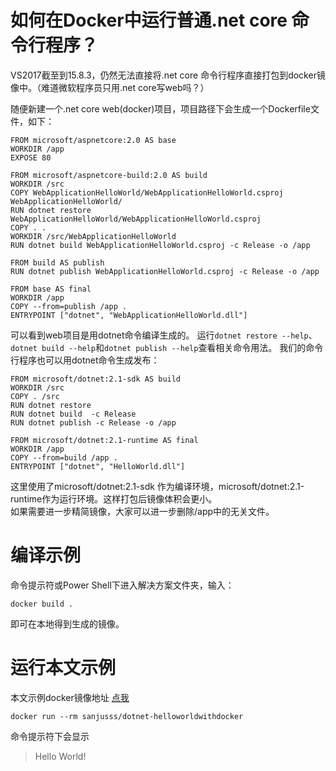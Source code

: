 # 如何在Docker中运行普通.net core 命令行程序？
VS2017截至到15.8.3，仍然无法直接将.net core 命令行程序直接打包到docker镜像中。（难道微软程序员只用.net core写web吗？）  

随便新建一个.net core web(docker)项目，项目路径下会生成一个Dockerfile文件，如下：
```
FROM microsoft/aspnetcore:2.0 AS base
WORKDIR /app
EXPOSE 80

FROM microsoft/aspnetcore-build:2.0 AS build
WORKDIR /src
COPY WebApplicationHelloWorld/WebApplicationHelloWorld.csproj WebApplicationHelloWorld/
RUN dotnet restore WebApplicationHelloWorld/WebApplicationHelloWorld.csproj
COPY . .
WORKDIR /src/WebApplicationHelloWorld
RUN dotnet build WebApplicationHelloWorld.csproj -c Release -o /app

FROM build AS publish
RUN dotnet publish WebApplicationHelloWorld.csproj -c Release -o /app

FROM base AS final
WORKDIR /app
COPY --from=publish /app .
ENTRYPOINT ["dotnet", "WebApplicationHelloWorld.dll"]
```
可以看到web项目是用dotnet命令编译生成的。
运行`dotnet restore --help`、`dotnet build --help`和`dotnet publish --help`查看相关命令用法。
我们的命令行程序也可以用dotnet命令生成发布：
```
FROM microsoft/dotnet:2.1-sdk AS build
WORKDIR /src
COPY . /src
RUN dotnet restore 
RUN dotnet build  -c Release 
RUN dotnet publish -c Release -o /app

FROM microsoft/dotnet:2.1-runtime AS final
WORKDIR /app
COPY --from=build /app .
ENTRYPOINT ["dotnet", "HelloWorld.dll"]
```
这里使用了microsoft/dotnet:2.1-sdk 作为编译环境，microsoft/dotnet:2.1-runtime作为运行环境。这样打包后镜像体积会更小。  
如果需要进一步精简镜像，大家可以进一步删除/app中的无关文件。

# 编译示例
命令提示符或Power Shell下进入解决方案文件夹，输入：
```
docker build .
```
即可在本地得到生成的镜像。

# 运行本文示例
本文示例docker镜像地址 [点我](https://hub.docker.com/r/sanjusss/dotnet-helloworldwithdocker/)
```
docker run --rm sanjusss/dotnet-helloworldwithdocker
```
命令提示符下会显示
>Hello World!